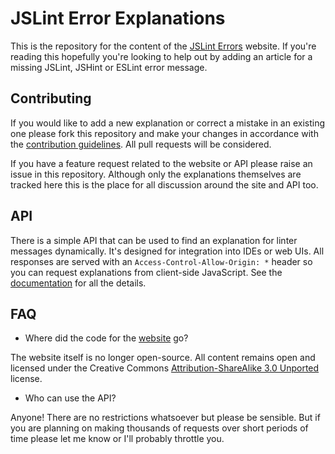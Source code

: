 # JSLint Error Explanations

This is the repository for the content of the [JSLint Errors][site] website. If
you're reading this hopefully you're looking to help out by adding an article
for a missing JSLint, JSHint or ESLint error message.

## Contributing

If you would like to add a new explanation or correct a mistake in an existing
one please fork this repository and make your changes in accordance with the
[contribution guidelines][contrib]. All pull requests will be considered.

If you have a feature request related to the website or API please raise an
issue in this repository. Although only the explanations themselves are tracked
here this is the place for all discussion around the site and API too.

## API

There is a simple API that can be used to find an explanation for linter
messages dynamically. It's designed for integration into IDEs or web UIs. All
responses are served with an `Access-Control-Allow-Origin: *` header so you can
request explanations from client-side JavaScript. See the [documentation][api]
for all the details.

## FAQ

 - Where did the code for the [website][site] go?

The website itself is no longer open-source. All content remains open and
licensed under the Creative Commons [Attribution-ShareAlike 3.0
Unported][ccasa3] license.

 - Who can use the API?

Anyone! There are no restrictions whatsoever but please be sensible. But if you
are planning on making thousands of requests over short periods of time please
let me know or I'll probably throttle you.

[site]: http://linterrors.com/
[contrib]: CONTRIBUTING.md
[api]: http://linterrors.com/api/
[ccasa3]: http://creativecommons.org/licenses/by-sa/3.0/
